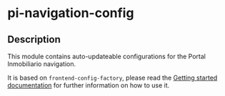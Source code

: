 # pi-navigation-config

## Description
This module contains auto-updateable configurations for the Portal Inmobiliario navigation.

It is based on `frontend-config-factory`, please read the [Getting started documentation](https://furydocs.io/frontend-config-factory/guide/#/) for further information on how to use it.